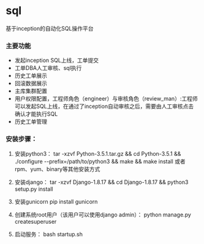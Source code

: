 # sql
基于inception的自动化SQL操作平台

### 主要功能
* 发起inception SQL上线，工单提交
* 工单DBA人工审核、sql执行
* 历史工单展示
* 回滚数据展示
* 主库集群配置
* 用户权限配置，工程师角色（engineer）与审核角色（review_man）:工程师可以发起SQL上线，在通过了inception自动审核之后，需要由人工审核点击确认才能执行SQL
* 历史工单管理

### 安装步骤：
1. 安装python3：
tar -xzvf Python-3.5.1.tar.gz && cd Python-3.5.1 && ./configure --prefix=/path/to/python3 && make && make install 
或者rpm、yum、binary等其他安装方式
2. 安装django：
tar -xzvf Django-1.8.17 && cd Django-1.8.17 && python3 setup.py install
3. 安装gunicorn
pip install gunicorn
4. 创建系统root用户（该用户可以使用django admin）：
python manage.py createsuperuser

10. 启动服务：
bash startup.sh
